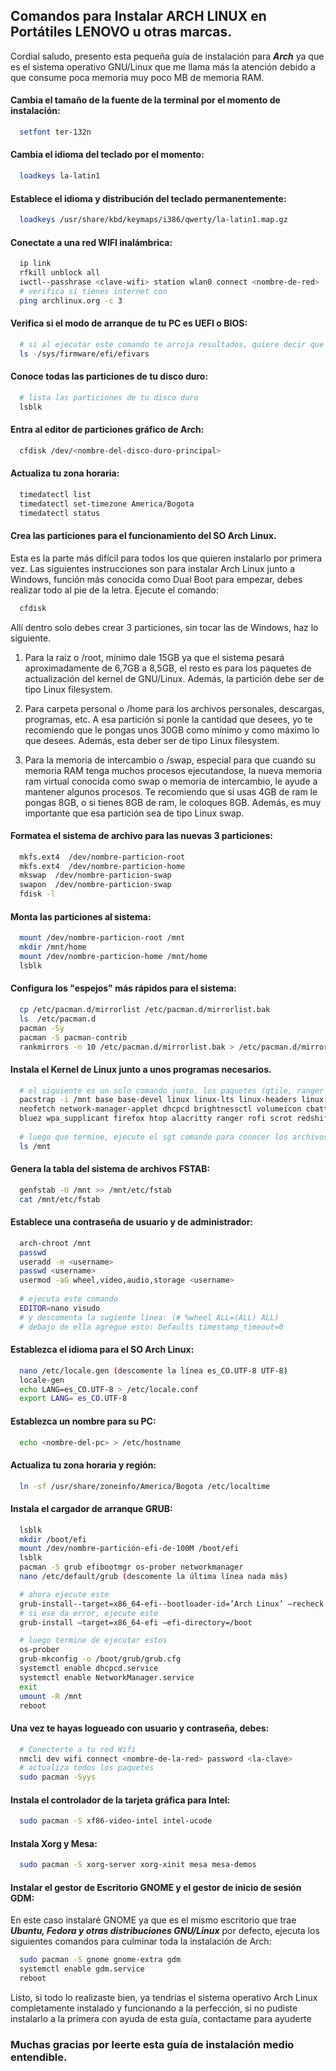## Comandos para Instalar ARCH LINUX en Portátiles LENOVO u otras marcas.

Cordial saludo, presento esta pequeña guía de instalación para ***Arch*** ya que es el sistema operativo GNU/Linux que me llama más la atención debido a que consume poca memoria muy poco MB de memoria RAM.

#### Cambia el tamaño de la fuente de la terminal por el momento de instalación:
```bash
  setfont ter-132n
```

#### Cambia el idioma del teclado por el momento:
```bash
  loadkeys la-latin1
```

#### Establece el idioma y distribución del teclado permanentemente:
```bash
  loadkeys /usr/share/kbd/keymaps/i386/qwerty/la-latin1.map.gz
```

#### Conectate a una red WIFI inalámbrica: 
```bash
  ip link
  rfkill unblock all
  iwctl--passhrase <clave-wifi> station wlan0 connect <nombre-de-red>
  # verifica si tienes internet con
  ping archlinux.org -c 3
```

#### Verifica si el modo de arranque de tu PC es UEFI o BIOS:
```bash
  # si al ejecutar este comando te arroja resultados, quiere decir que tu maquina es por UEFI
  ls -/sys/firmware/efi/efivars
```

#### Conoce todas las particiones de tu disco duro:
```bash
  # lista las particiones de tu disco duro
  lsblk
```

#### Entra al editor de particiones gráfico de Arch:
```bash
  cfdisk /dev/<nombre-del-disco-duro-principal>
```

#### Actualiza tu zona horaria:
```bash
  timedatectl list
  timedatectl set-timezone America/Bogota
  timedatectl status
```

#### Crea las particiones para el funcionamiento del SO Arch Linux.
Esta es la parte más difícil para todos los que quieren instalarlo por primera vez. Las siguientes instrucciones son para instalar Arch Linux junto a Windows, función más conocida como Dual Boot para empezar, debes realizar todo al pie de la letra. Ejecute el comando:
```bash
  cfdisk
```

Allí dentro solo debes crear 3 particiones, sin tocar las de Windows, haz lo siguiente.

1. Para la raíz o /root, mínimo dale 15GB ya que el sistema pesará aproximadamente de 6,7GB a 8,5GB, el resto es para los paquetes de actualización del kernel de GNU/Linux. Además, la partición debe ser de tipo Linux filesystem.

2. Para carpeta personal o /home para los archivos personales, descargas, programas, etc. A esa partición si ponle la cantidad que desees, yo te recomiendo que le pongas unos 30GB como mínimo y como máximo lo que desees. Además, esta deber ser de tipo Linux filesystem.

3. Para la memoria de intercambio o /swap, especial para que cuando su memoria RAM tenga muchos procesos ejecutandose, la nueva memoria ram virtual conocida como swap o memoria de intercambio, le ayude a mantener algunos procesos. Te recomiendo que si usas 4GB de ram le pongas 8GB, o si tienes 8GB de ram, le coloques 8GB. Además, es muy importante que esa partición sea de tipo Linux swap.

#### Formatea el sistema de archivo para las nuevas 3 particiones:
```bash
  mkfs.ext4  /dev/nombre-particion-root
  mkfs.ext4  /dev/nombre-particion-home
  mkswap  /dev/nombre-particion-swap
  swapon  /dev/nombre-particion-swap
  fdisk -l
```

#### Monta las particiones al sistema: 
```bash
  mount /dev/nombre-particion-root /mnt
  mkdir /mnt/home
  mount /dev/nombre-particion-home /mnt/home
  lsblk
```

#### Configura los "espejos" más rápidos para el sistema: 
```bash
  cp /etc/pacman.d/mirrorlist /etc/pacman.d/mirrorlist.bak
  ls  /etc/pacman.d
  pacman -Sy 
  pacman -S pacman-contrib
  rankmirrors -n 10 /etc/pacman.d/mirrorlist.bak > /etc/pacman.d/mirrorlist
```

#### Instala el Kernel de Linux junto a unos programas necesarios.
```bash
  # el siguiente es un solo comando junto, los paquetes (qtile, ranger y redshift) son opcionales
  pacstrap -i /mnt base base-devel linux linux-lts linux-headers linux-firmware sudo nano code git
  neofetch network-manager-applet dhcpcd brightnessctl volumeicon cbatticon lxappearance nitrogen vlc
  bluez wpa_supplicant firefox htop alacritty ranger rofi scrot redshift qtile
  
  # luego que termine, ejecute el sgt comando para conocer los archivos del sistema operativo
  ls /mnt
```

#### Genera la tabla del sistema de archivos FSTAB:
```bash
  genfstab -U /mnt >> /mnt/etc/fstab
  cat /mnt/etc/fstab
```

#### Establece una contraseña de usuario y de administrador: 
```bash
  arch-chroot /mnt
  passwd
  useradd -m <username>
  passwd <username>
  usermod -aG wheel,video,audio,storage <username>
  
  # ejecuta este comando
  EDITOR=nano visudo
  # y descomenta la sugiente línea: (# %wheel ALL=(ALL) ALL)
  # debajo de ella agregue esto: Defaults timestamp_timeout=0
```

#### Establezca el idioma para el SO Arch Linux:
```bash  
  nano /etc/locale.gen (descomente la línea es_CO.UTF-8 UTF-8)
  locale-gen
  echo LANG=es_CO.UTF-8 > /etc/locale.conf
  export LANG= es_CO.UTF-8
```

#### Establezca un nombre para su PC:
```bash
  echo <nombre-del-pc> > /etc/hostname
```
  
#### Actualiza tu zona horaria y región:
```bash
  ln -sf /usr/share/zoneinfo/America/Bogota /etc/localtime
```

#### Instala el cargador de arranque GRUB:
```bash
  lsblk
  mkdir /boot/efi
  mount /dev/nombre-partición-efi-de-100M /boot/efi
  lsblk
  pacman -S grub efibootmgr os-prober networkmanager
  nano /etc/default/grub (descomente la última línea nada más)

  # ahora ejecute este
  grub-install--target=x86_64-efi--bootloader-id=’Arch Linux’ –recheck
  # si ese da error, ejecute este
  grub-install –target=x86_64-efi –efi-directory=/boot
```
```bash  
  # luego termine de ejecutar estos
  os-prober
  grub-mkconfig -o /boot/grub/grub.cfg
  systemctl enable dhcpcd.service
  systemctl enable NetworkManager.service
  exit
  umount -R /mnt
  reboot
```

#### Una vez te hayas logueado con usuario y contraseña, debes:
```bash
  # Conecterte a tu red Wifi
  nmcli dev wifi connect <nombre-de-la-red> password <la-clave>
  # actualiza todos los paquetes
  sudo pacman -Syys
```

#### Instala el controlador de la tarjeta gráfica para Intel:
```bash
  sudo pacman -S xf86-video-intel intel-ucode
```

#### Instala Xorg y Mesa:
```bash
  sudo pacman -S xorg-server xorg-xinit mesa mesa-demos
```

#### Instalar el gestor de Escritorio GNOME y el gestor de inicio de sesión GDM:
En este caso instalaré GNOME ya que es el mismo escritorio que trae ***Ubuntu, Fedora y otras distribuciones GNU/Linux*** por defecto, ejecuta los siguientes comandos para culminar toda la instalación de Arch:
```bash
  sudo pacman -S gnome gnome-extra gdm
  systemctl enable gdm.service
  reboot
```

Listo, si todo lo realizaste bien, ya tendrías el sistema operativo Arch Linux completamente instalado y funcionando a la perfección, si no pudiste instalarlo a la primera con ayuda de esta guía, contactame para ayuderte

### Muchas gracias por leerte esta guía de instalación medio entendible.
